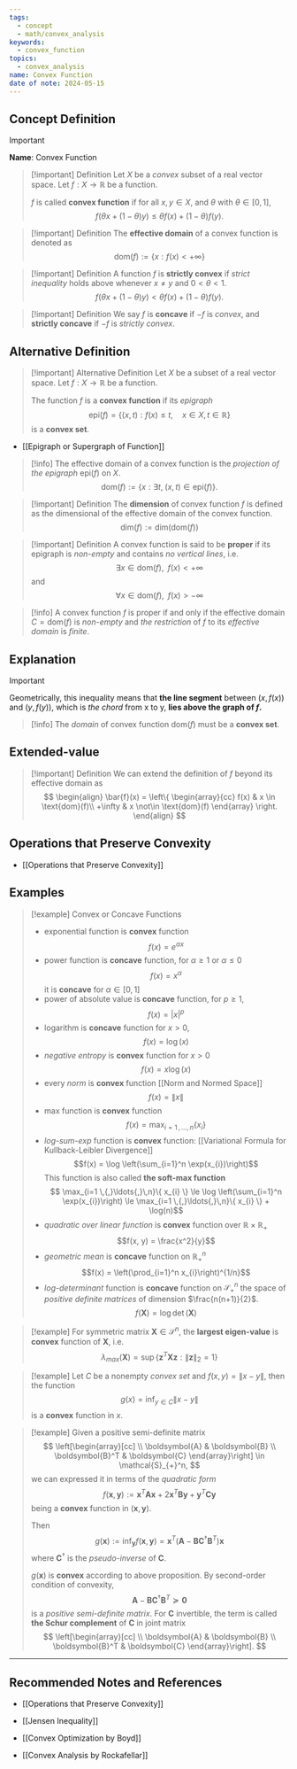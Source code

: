 ```yaml
---
tags:
  - concept
  - math/convex_analysis
keywords:
  - convex_function
topics:
  - convex_analysis
name: Convex Function
date of note: 2024-05-15
---
```


## Concept Definition

>[!important]
>**Name**: Convex Function

>[!important] Definition
>Let $X$ be a *convex* subset of a real vector space. Let $f: X \to \mathbb{R}$ be a function. 
>
>$f$ is called **convex function** if for all $x, y \in X$, and $\theta$ with $\theta\in [0, 1]$,
>$$
>f(\theta x + (1- \theta) y) \le \theta f(x) + (1- \theta) f(y).
>$$

>[!important] Definition
>The **effective domain** of a convex function is denoted as 
>$$
>\text{dom}(f) := \{ x: f(x) < + \infty \}
>$$


>[!important] Definition
>A function $f$ is **strictly convex** if *strict inequality* holds above whenever $x \neq y$ and $0 < \theta < 1$.
>$$
>f(\theta x + (1- \theta) y) < \theta f(x) + (1- \theta) f(y).
>$$

>[!important] Definition
>We say $f$ is **concave** if $−f$ is *convex*, and **strictly concave** if $−f$ is *strictly convex*.

## Alternative Definition


>[!important] Alternative Definition
>Let $X$ be a subset of a real vector space. Let $f: X \to \mathbb{R}$ be a function. 
>
>The function $f$ is a **convex function** if its *epigraph* 
>$$
>\text{epi}(f) = \{(x, t): f(x) \le t, \quad x\in X, t \in \mathbb{R}  \}
>$$ 
>is a **convex set**.


- [[Epigraph or Supergraph of Function]]

>[!info]
>The effective domain of a convex function is the *projection of the epigraph* $\text{epi}(f)$ on $X$.
>$$
>\text{dom}(f) := \{x: \exists t, \; (x, t) \in \text{epi}(f)  \}.
>$$

>[!important] Definition
>The **dimension** of convex function $f$ is defined as the dimensional of the effective domain of the convex function.
>$$
>\text{dim}(f) := \text{dim}(\text{dom}(f))
>$$

>[!important] Definition
>A convex function is said to be **proper** if its epigraph is *non-empty* and contains *no vertical lines*, i.e.
>$$
>\exists x\in \text{dom}(f), \;\;  f(x) < + \infty
>$$ 
>and
>$$
>\forall x \in \text{dom}(f), \;\;  f(x) > - \infty
>$$


>[!info]
>A convex function $f$ is proper if and only if the effective domain $C= \text{dom}(f)$ is *non-empty* and *the restriction* of $f$ to its *effective domain* is *finite*. 



## Explanation


>[!important]
>Geometrically, this inequality means that **the line segment** between $(x, f(x))$ and $(y, f (y))$, which is *the chord* from x to y, **lies above the graph of $f$.**

>[!info]
>The *domain* of convex function $\text{dom}(f)$  must be a **convex set**.

## Extended-value 

>[!important] Definition
>We can extend the definition of $f$ beyond its effective domain as
>$$
>\begin{align}
>\bar{f}(x) = \left\{ \begin{array}{cc}
>f(x) & x \in \text{dom}(f)\\
>+\infty & x \not\in \text{dom}(f)
\end{array}  \right. 
\end{align}
>$$

## Operations that Preserve Convexity

- [[Operations that Preserve Convexity]]


## Examples

>[!example] Convex or Concave Functions
>- exponential function is **convex** function
>  $$f(x)  = e^{\alpha x}$$
>-   power function is **concave** function, for $\alpha \ge 1$ or $\alpha  \le 0$
>  $$f(x) = x^{\alpha}$$
>    it is **concave** for $\alpha \in [0, 1]$
>- power of absolute value is **concave** function, for $p \ge 1$,
>  $$f(x) = |x|^p$$    
>- logarithm is **concave** function for $x > 0$, 
>  $$f(x) = \log(x)$$  
>- *negative entropy* is **convex** function for $x >0$
>  $$f(x) = x \log(x)$$
>- every *norm* is **convex** function [[Norm and Normed Space]]
>  $$f(x) = \lVert x \rVert $$
>- max function is **convex** function
>  $$f(x) = \max_{i=1 \,{,}\ldots{,}\,n}\{ x_{i} \}$$
>- *log-sum-exp* function is **convex** function: [[Variational Formula for Kullback-Leibler Divergence]]
>  $$f(x) = \log \left(\sum_{i=1}^n \exp(x_{i})\right)$$
>  This function is also called **the soft-max function**
>  $$ \max_{i=1 \,{,}\ldots{,}\,n}\{ x_{i} \} \le \log \left(\sum_{i=1}^n \exp(x_{i})\right) \le \max_{i=1 \,{,}\ldots{,}\,n}\{ x_{i} \} + \log(n)$$
>- *quadratic over linear function* is **convex** function over $\mathbb{R} \times \mathbb{R}_{+}$
>  $$f(x, y) = \frac{x^2}{y}$$
>- *geometric mean* is **concave** function on $\mathbb{R}_{+}^n$  
>  $$f(x) = \left(\prod_{i=1}^n x_{i}\right)^{1/n}$$
>- *log-determinant* function is **concave** function on $\mathcal{S}_{+}^n$ the space of *positive definite matrices* of dimension $\frac{n(n+1)}{2}$. 
>$$f(\boldsymbol{X}) = \log\det(\boldsymbol{X})$$   

>[!example]
>For symmetric matrix $\boldsymbol{X} \in \mathcal{S}^{n}$, the **largest eigen-value** is **convex** function of $\boldsymbol{X}$, i.e.
>$$
>\lambda_{max}(\boldsymbol{X}) = \sup\left\{\boldsymbol{z}^T\boldsymbol{X}\boldsymbol{z}: \lVert \boldsymbol{z} \rVert_{2} = 1    \right\}
>$$

>[!example]
>Let $C$ be a nonempty *convex set* and $f(x, y) = \lVert x - y \rVert$, then the function 
>$$
>g(x) = \inf_{y \in C}\lVert x - y \rVert
>$$
>is a **convex** function in $x$.

>[!example] 
>Given a positive semi-definite matrix
>$$
>\left[\begin{array}[cc]  \\
>\boldsymbol{A} & \boldsymbol{B} \\ 
>\boldsymbol{B}^T & \boldsymbol{C}
\end{array}\right] \in \mathcal{S}_{+}^n,
>$$
>we can expressed it in terms of the *quadratic form*
>$$
>f(\boldsymbol{x}, \boldsymbol{y}) := \boldsymbol{x}^T\boldsymbol{A}\boldsymbol{x} + 2 \boldsymbol{x}^T\boldsymbol{B}\boldsymbol{y} + \boldsymbol{y}^T\boldsymbol{C}\boldsymbol{y}
>$$
>being a **convex** function in $(\boldsymbol{x}, \boldsymbol{y})$.
>
>Then 
>$$
>g(\boldsymbol{x}) := \inf_{\boldsymbol{y}}f(\boldsymbol{x}, \boldsymbol{y}) = \boldsymbol{x}^T \left(\boldsymbol{A} - \boldsymbol{B}\boldsymbol{C}^{\dagger}\boldsymbol{B}^T\right) \boldsymbol{x}
>$$
>where $\boldsymbol{C}^{\dagger}$ is the *pseudo-inverse* of $\boldsymbol{C}.$
>
>$g(\boldsymbol{x})$ is **convex** according to above proposition. By second-order condition of convexity, 
>$$
>\boldsymbol{A} - \boldsymbol{B}\boldsymbol{C}^{\dagger}\boldsymbol{B}^T \succeq \boldsymbol{0}
>$$
>is a *positive semi-definite matrix*.  For $\boldsymbol{C}$ invertible, the term is called **the Schur complement** of $\boldsymbol{C}$ in joint matrix
>$$
>\left[\begin{array}[cc]  \\
>\boldsymbol{A} & \boldsymbol{B} \\ 
>\boldsymbol{B}^T & \boldsymbol{C}
\end{array}\right].
>$$



-----------
##  Recommended Notes and References

- [[Operations that Preserve Convexity]]
- [[Jensen Inequality]]

- [[Convex Optimization by Boyd]]
- [[Convex Analysis by Rockafellar]]